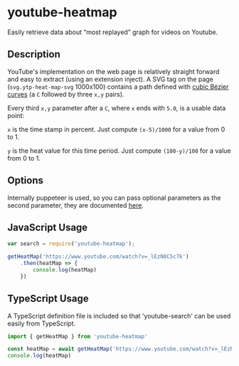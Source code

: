 # youtube-heatmap

Easily retrieve data about “most replayed” graph for videos on Youtube.


## Description

YouTube's implementation on the web page is relatively straight forward and easy to extract (using an extension inject). A SVG tag on the page (`svg.ytp-heat-map-svg` 1000x100) contains a path defined with [cubic Bézier curves](https://developer.mozilla.org/en-US/docs/Web/SVG/Attribute/d#cubic_b%C3%A9zier_curve) (a `C` followed by three `x,y` pairs).

Every third `x,y` parameter after a `C`, where `x` ends with `5.0`, is a usable data point:

`x` is the time stamp in percent. Just compute `(x-5)/1000` for a value from 0 to 1.

`y` is the heat value for this time period. Just compute `(100-y)/100` for a value from 0 to 1.

## Options

Internally puppeteer is used, so you can pass optional parameters as the second parameter, they are documented [here](https://pptr.dev/next/api/puppeteer.waitforselectoroptions).


## JavaScript Usage

```javascript
var search = require('youtube-heatmap');

getHeatMap('https://www.youtube.com/watch?v=_lEzN8C5c7k')
    .then(heatMap => {
        console.log(heatMap)
    })

```

## TypeScript Usage

A TypeScript definition file is included so that 'youtube-search' can be used
easily from TypeScript.

```typescript
import { getHeatMap } from 'youtube-heatmap'

const heatMap = await getHeatMap('https://www.youtube.com/watch?v=_lEzN8C5c7k')
console.log(heatMap)
```
